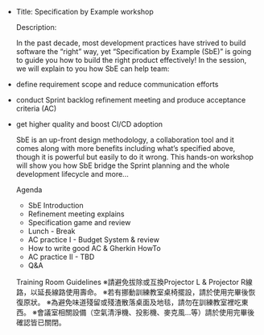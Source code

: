 - Title: Specification by Example workshop
  
  Description:
  
  In the past decade, most development practices have strived to build software the “right” way, yet “Specification by Example (SbE)” is going to guide you how to build the right product effectively! In the session, we will explain to you how SbE can help team:
- define requirement scope and reduce communication efforts
- conduct Sprint backlog refinement meeting and produce acceptance criteria (AC)
- get higher quality and boost CI/CD adoption
  
  
  
  SbE is an up-front design methodology, a collaboration tool and it comes along with more benefits including what’s specified above, though it is powerful but easily to do it wrong. This hands-on workshop will show you how SbE bridge the Sprint planning and the whole development lifecycle and more...
  
  
  Agenda
  * SbE Introduction
  * Refinement meeting explains
  * Specification game and review
  * Lunch - Break
  * AC practice I - Budget System & review
  * How to write good AC & Gherkin HowTo
  * AC practice II - TBD
  * Q&A
  
  
  
  Training Room Guidelines
  ※請避免拔除或互換Projector L & Projector R線路，以延長線路使用壽命。
  ※若有挪動訓練教室桌椅擺設，請於使用完畢後恢復原狀。
  ※為避免味道殘留或殘渣散落桌面及地毯，請勿在訓練教室裡吃東西。
  ※會議室相關設備（空氣清淨機、投影機、麥克風…等）請於使用完畢後確認皆已關閉。​